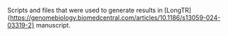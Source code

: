Scripts and files that were used to generate results in [LongTR]{https://genomebiology.biomedcentral.com/articles/10.1186/s13059-024-03319-2} manuscript. 
